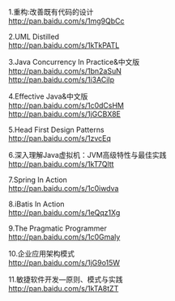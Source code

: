 1.重构:改善既有代码的设计<br>
http://pan.baidu.com/s/1mg9QbCc<br>

2.UML Distilled<br>
http://pan.baidu.com/s/1kTkPATL<br>

3.Java Concurrency In Practice&中文版<br>
http://pan.baidu.com/s/1bn2aSuN<br>
http://pan.baidu.com/s/1i3ACiIp<br>

4.Effective Java&中文版<br>
http://pan.baidu.com/s/1c0dCsHM<br>
http://pan.baidu.com/s/1jGCBX8E<br>

5.Head First Design Patterns<br>
http://pan.baidu.com/s/1zvcEq<br>

6.深入理解Java虚拟机：JVM高级特性与最佳实践<br>
http://pan.baidu.com/s/1kT7Qltt<br>

7.Spring In Action<br>
http://pan.baidu.com/s/1c0iwdva<br>

8.iBatis In Action<br>
http://pan.baidu.com/s/1eQqz1Xg<br>

9.The Pragmatic Programmer<br>
http://pan.baidu.com/s/1c0Gmaly<br>

10.企业应用架构模式<br>
http://pan.baidu.com/s/1jG9o15W<br>

11.敏捷软件开发—原则、模式与实践<br>
http://pan.baidu.com/s/1kTA8tZT<br> 


